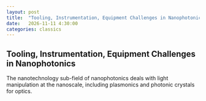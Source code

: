 ```yaml
---
layout: post
title:  "Tooling, Instrumentation, Equipment Challenges in Nanophotonics"
date:   2026-11-11 4:30:00
categories: classics
---
```


## Tooling, Instrumentation, Equipment Challenges in Nanophotonics

The nanotechnology sub-field of nanophotonics deals with light manipulation at the nanoscale, including plasmonics and photonic crystals for optics. 